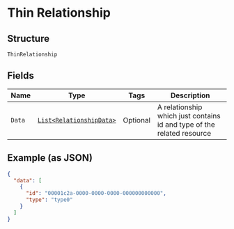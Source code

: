 
# Thin Relationship

## Structure

`ThinRelationship`

## Fields

| Name | Type | Tags | Description |
|  --- | --- | --- | --- |
| `Data` | [`List<RelationshipData>`](../../doc/models/relationship-data.md) | Optional | A relationship which just contains id and type of the related resource |

## Example (as JSON)

```json
{
  "data": [
    {
      "id": "00001c2a-0000-0000-0000-000000000000",
      "type": "type0"
    }
  ]
}
```

